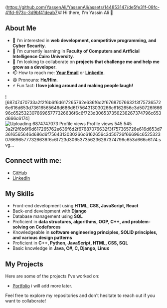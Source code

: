 (https://github.com/YassenAli/YassenAli/assets/144853147/de5fe31f-08fc-41fd-973c-3d9bf41deab7)# Hi there, I'm Yassin Ali 👋

## About Me
- 👀 I’m interested in **web development, competitive programming, and Cyber Security**.
- 🌱 I’m currently learning in **Faculty of Computers and Artficial Intelligence Cairo University**.
- 💞️ I’m looking to collaborate on **projects that challenge me and help me grow as a developer**.
- 📫 How to reach me: **[Your Email](mailto:yassinalilearning77076@gmail.com)** or **[LinkedIn](linkedin.com/in/yassin-ali-10497a252)**.
- 😄 Pronouns: **He/Him**.
- ⚡ Fun fact: **I love joking around and making people laugh!**

![68747470733a2f2f6b6f6d617265762e636f6d2f67687076632f3f757365726e616d653d73616565646d686d6f7564313030266c6162656c3d50726f66696c65253230766965777326636f6c6f723d306537356236267374796c653d666c6174]
![Uploading 6874747073<svg xmlns="http://www.w3.org/2000/svg" width="110.2" height="20">
    <linearGradient id="b" x2="0" y2="100%">
        <stop offset="0" stop-color="#bbb" stop-opacity=".1"/>
        <stop offset="1" stop-opacity=".1"/>
    </linearGradient>
    <mask id="a">
        <rect width="110.2" height="20" rx="3" fill="#fff"/>
    </mask>
    <g mask="url(#a)">
        <rect width="79.2" height="20" fill="#555"/>
        <rect x="79.2" width="31" height="20" fill="#0e75b6"/>
        <rect width="110.2" height="20" fill="url(#b)"/>
    </g>
    <g fill="#fff" text-anchor="middle" font-family="DejaVu Sans,Verdana,Geneva,sans-serif" font-size="11">
        <text x="40.6" y="15" fill="#010101" fill-opacity=".3">Profile views</text>
        <text x="40.6" y="14">Profile views</text>
        <text x="93.7" y="15" fill="#010101" fill-opacity=".3">545</text>
        <text x="93.7" y="14">545</text>
    </g>
</svg>
3a2f2f6b6f6d617265762e636f6d2f67687076632f3f757365726e616d653d73616565646d686d6f7564313030266c6162656c3d50726f66696c65253230766965777326636f6c6f723d306537356236267374796c653d666c6174.svg…]()


## Connect with me:
- [GitHub](https://github.com/YassenAli)
- [LinkedIn](linkedin.com/in/yassin-ali-10497a252)

## My Skills
- Front-end development using **HTML, CSS, JavaScript, React**
- Back-end development with **Django**
- Database management using **SQL**
- Proficient in **data structures, algorithms, OOP, C++, and problem-solving on Codeforces**
- Knowledgeable in **software engineering principles, SOLID principles, and various design patterns**
- Proficient in **C++, Python, JavaScript, HTML, CSS, SQL**
- Basic knowledge in **Java, C#, C, Django, Linux**
  
## My Projects
Here are some of the projects I've worked on:
- [Portfolio](link_to_calculator_project)
i will add more later.

Feel free to explore my repositories and don't hesitate to reach out if you want to collaborate!

<!---
YassenAli/YassenAli is a ✨ special ✨ repository because its `README.md` (this file) appears on your GitHub profile.
You can click the Preview link to take a look at your changes.
--->
